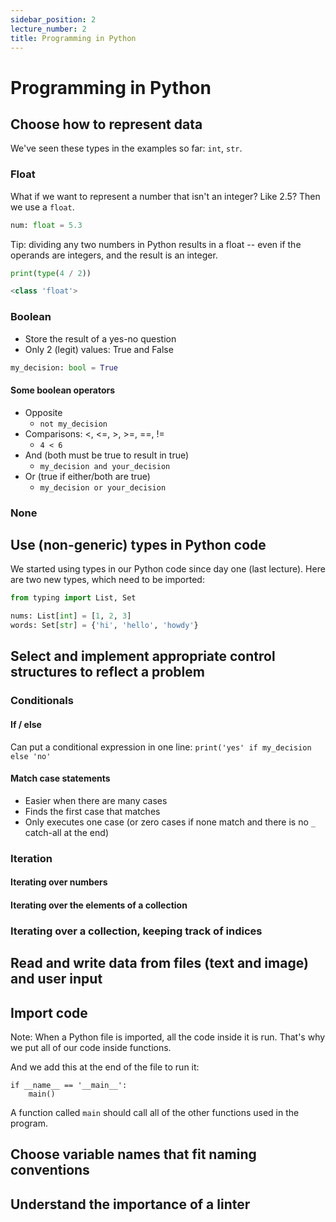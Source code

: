 ```yaml
---
sidebar_position: 2
lecture_number: 2
title: Programming in Python
---
```


# Programming in Python

## Choose how to represent data

We've seen these types in the examples so far: `int`, `str`.

### Float

What if we want to represent a number that isn't an integer? Like 2.5? Then we use a `float`.

```python
num: float = 5.3
```

Tip: dividing any two numbers in Python results in a float -- even if the operands are integers, and the result is an integer.
```python
print(type(4 / 2))

<class 'float'>
```

### Boolean

- Store the result of a yes-no question​
- Only 2 (legit) values: True and False

```python
my_decision: bool = True
```

#### Some boolean operators
- Opposite
  - `not my_decision​`
- Comparisons: <, <=, >, >=, ==, !=
  - `4 < 6`
- And (both must be true to result in true)​
  - `my_decision and your_decision`
- Or (true if either/both are true)​
  - `my_decision or your_decision`

### None


## Use (non-generic) types in Python code

We started using types in our Python code since day one (last lecture). Here are two new types, which need to be imported:

```python
from typing import List, Set

nums: List[int] = [1, 2, 3]
words: Set[str] = {'hi', 'hello', 'howdy'}
```

## Select and implement appropriate control structures to reflect a problem

### Conditionals

#### If / else

Can put a conditional expression in one line: `print('yes' if my_decision else 'no'`

#### Match case statements

- Easier when there are many cases
- Finds the first case that matches​
- Only executes one case (or zero cases if none match and there is no `_` catch-all at the end)​

### Iteration

#### Iterating over numbers

#### Iterating over the elements of a collection

### Iterating over a collection, keeping track of indices

## Read and write data from files (text and image) and user input

## Import code

Note: When a Python file is imported, all the code inside it is run. That's why we put all of our code inside functions.

And we add this at the end of the file to run it:

```
if __name__ == '__main__':
    main()
```

A function called `main` should call all of the other functions used in the program.

## Choose variable names that fit naming conventions

## Understand the importance of a linter
